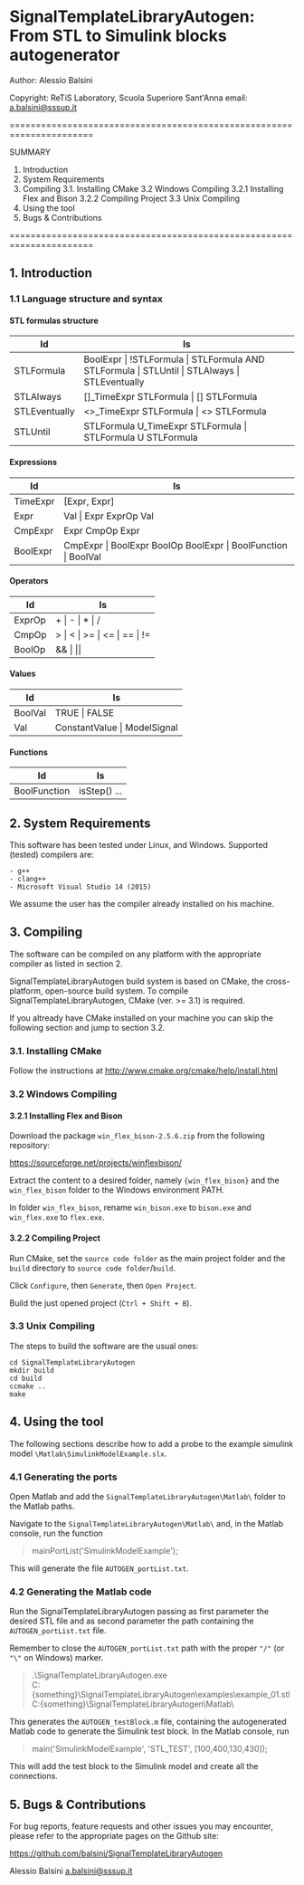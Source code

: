 SignalTemplateLibraryAutogen: From STL to Simulink blocks autogenerator
=================================

Author: Alessio Balsini


Copyright: ReTiS Laboratory, Scuola Superiore Sant'Anna
email:     a.balsini@sssup.it

======================================================================

SUMMARY

1. Introduction
2. System Requirements
3. Compiling
  3.1. Installing CMake
  3.2 Windows Compiling
    3.2.1 Installing Flex and Bison
    3.2.2 Compiling Project
  3.3 Unix Compiling
4. Using the tool
5. Bugs & Contributions

======================================================================

## 1. Introduction


### 1.1 Language structure and syntax

#### STL formulas structure

| Id | Is |
| ---           | ---    |
| STLFormula    | BoolExpr \| !STLFormula \| STLFormula AND STLFormula \| STLUntil \| STLAlways \| STLEventually |
| STLAlways     | []_TimeExpr STLFormula \| [] STLFormula |
| STLEventually | <>_TimeExpr STLFormula \| <> STLFormula      |
| STLUntil      | STLFormula U_TimeExpr STLFormula \| STLFormula U STLFormula      |

#### Expressions

| Id | Is |
| ---        | ---    |
| TimeExpr   | [Expr, Expr] |
| Expr       | Val \| Expr ExprOp Val |
| CmpExpr    | Expr CmpOp Expr |
| BoolExpr   | CmpExpr \| BoolExpr BoolOp BoolExpr \| BoolFunction \| BoolVal | 

#### Operators

| Id | Is |
| ---        | ---    |
| ExprOp     | \+ \| - \| * \| / |
| CmpOp      | \> \| < \| >= \| <= \| == \| != |
| BoolOp     | && \| \|\| |

#### Values


| Id | Is |
| ---        | ---    |
| BoolVal    | TRUE \| FALSE |
| Val        | ConstantValue \| ModelSignal |

#### Functions

| Id | Is |
| ---          | ---    |
| BoolFunction | isStep() ...|

## 2. System Requirements

This software has been tested under Linux, and Windows. Supported (tested)
compilers are:

	- g++ 
	- clang++ 
	- Microsoft Visual Studio 14 (2015)

We assume the user has the compiler already installed on his machine.

## 3. Compiling

The software can be compiled on any platform with the appropriate compiler as 
listed in section 2.

SignalTemplateLibraryAutogen build system is based on CMake, the 
cross-platform, open-source build system.
To compile SignalTemplateLibraryAutogen, CMake (ver. >= 3.1) is required.

If you altready have CMake installed on your machine you can skip the
following section and jump to section 3.2.

### 3.1. Installing CMake

Follow the instructions at http://www.cmake.org/cmake/help/install.html

### 3.2 Windows Compiling

#### 3.2.1 Installing Flex and Bison

Download the package `win_flex_bison-2.5.6.zip` from the following repository:

https://sourceforge.net/projects/winflexbison/

Extract the content to a desired folder, namely `{win_flex_bison}` and
the `win_flex_bison` folder to 
the Windows environment PATH.

In folder `win_flex_bison`, rename
`win_bison.exe` to `bison.exe` and
`win_flex.exe` to `flex.exe`.

#### 3.2.2 Compiling Project

Run CMake, set the `source code folder` as the main project folder 
and the `build` directory to `source code folder`/`build`.

Click `Configure`, then `Generate`, then `Open Project`.

Build the just opened project (`Ctrl + Shift + B`).

### 3.3 Unix Compiling

The steps to build the software are the usual ones:

    cd SignalTemplateLibraryAutogen
    mkdir build
    cd build
    ccmake ..
    make 

## 4. Using the tool

The following sections describe how to add a probe to the example simulink 
model `\Matlab\SimulinkModelExample.slx`.

### 4.1 Generating the ports

Open Matlab and add the `SignalTemplateLibraryAutogen\Matlab\` folder
to the Matlab paths.

Navigate to the `SignalTemplateLibraryAutogen\Matlab\` and, in the Matlab
console, run the function

>  mainPortList('SimulinkModelExample');

This will generate the file `AUTOGEN_portList.txt`.

### 4.2 Generating the Matlab code

Run the SignalTemplateLibraryAutogen passing as first parameter the desired 
STL file and as second parameter the path containing the 
`AUTOGEN_portList.txt` file.

Remember to close the `AUTOGEN_portList.txt` path with the proper `"/"` (or
`"\"` on Windows) marker.

>  .\SignalTemplateLibraryAutogen.exe \
>  C:\{something}\SignalTemplateLibraryAutogen\examples\example_01.stl \
C:\{something}\SignalTemplateLibraryAutogen\Matlab\

This generates the `AUTOGEN_testBlock.m` file, containing the autogenerated 
Matlab code to generate the Simulink test block.
In the Matlab console, run

> main('SimulinkModelExample', 'STL_TEST', [100,400,130,430]);

This will add the test block to the Simulink model and create all the 
connections.

## 5. Bugs & Contributions

For bug reports, feature requests and other issues you may encounter,
please refer to the appropriate pages on the Github site:

  https://github.com/balsini/SignalTemplateLibraryAutogen

Alessio Balsini
a.balsini@sssup.it